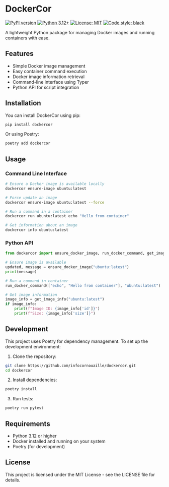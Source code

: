 # DockerCor

[![PyPI version](https://badge.fury.io/py/dockercor.svg)](https://badge.fury.io/py/dockercor)
[![Python 3.12+](https://img.shields.io/badge/python-3.8+-blue.svg)](https://www.python.org/downloads/release/python-380/)
[![License: MIT](https://img.shields.io/badge/License-MIT-yellow.svg)](https://opensource.org/licenses/MIT)
[![Code style: black](https://img.shields.io/badge/code%20style-black-000000.svg)](https://github.com/psf/black)

A lightweight Python package for managing Docker images and running containers with ease.

## Features

- Simple Docker image management
- Easy container command execution
- Docker image information retrieval
- Command-line interface using Typer
- Python API for script integration

## Installation

You can install DockerCor using pip:

```bash
pip install dockercor
```

Or using Poetry:

```bash
poetry add dockercor
```

## Usage

### Command Line Interface

```bash
# Ensure a Docker image is available locally
dockercor ensure-image ubuntu:latest

# Force update an image
dockercor ensure-image ubuntu:latest --force

# Run a command in a container
dockercor run ubuntu:latest echo "Hello from container"

# Get information about an image
dockercor info ubuntu:latest
```

### Python API

```python
from dockercor import ensure_docker_image, run_docker_command, get_image_info

# Ensure image is available
updated, message = ensure_docker_image("ubuntu:latest")
print(message)

# Run a command in container
run_docker_command(["echo", "Hello from container"], "ubuntu:latest")

# Get image information
image_info = get_image_info("ubuntu:latest")
if image_info:
    print(f"Image ID: {image_info['id']}")
    print(f"Size: {image_info['size']}")
```

## Development

This project uses Poetry for dependency management. To set up the development environment:

1. Clone the repository:
```bash
git clone https://github.com/infocornouaille/dockercor.git
cd dockercor
```

2. Install dependencies:
```bash
poetry install
```

3. Run tests:
```bash
poetry run pytest
```

## Requirements

- Python 3.12 or higher
- Docker installed and running on your system
- Poetry (for development)

## License

This project is licensed under the MIT License - see the LICENSE file for details.